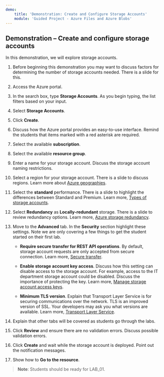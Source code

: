 ```yaml
---
demo:
    title: 'Demonstration: Create and Configure Storage Accounts'
    module: 'Guided Project - Azure Files and Azure Blobs'
---
```

## Demonstration – Create and configure storage accounts

In this demonstration, we will explore storage accounts.

1. Before beginning this demonstration you may want to discuss factors for determining the number of storage accounts needed. There is a slide for this. 

1. Access the Azure portal.

1. In the search box, type **Storage Accounts**. As you begin typing, the list filters based on your input.

1. Select **Storage Accounts**.

1. Click **Create**.

1. Discuss how the Azure portal provides an easy-to-use interface. Remind the students that items marked with a red asterisk are required.

1. Select the available **subscription**.

1. Select the available **resource group**.

1. Enter a name for your storage account. Discuss the storage account naming restrictions.

1. Select a region for your storage account. There is a slide to discuss regions. Learn more about [Azure geographies](https://azure.microsoft.com/explore/global-infrastructure/geographies/).

1. Select the **standard** performance. There is a slide to highlight the differences between Standard and Premium. Learn more, [Types of storage accounts](https://learn.microsoft.com/azure/storage/common/storage-account-overview).

1. Select **Redundancy** as **Locally-redundant** storage. There is a slide to review redundancy options. Learn more, [Azure storage redundancy](https://docs.microsoft.com/azure/storage/common/storage-redundancy).

1. Move to the **Advanced** tab. In the **Security** section highlight these settings. Note we are only covering a few things to get the student started on their first lab. 

    - **Require secure transfer for REST API operations**. By default, storage account requests are only accepted from secure connection. Learn more, [Secure transfer](https://learn.microsoft.com/azure/storage/common/storage-require-secure-transfer).

    - **Enable storage account key access**. Discuss how this setting can disable access to the storage account. For example, access to the IT department storage account could be disabled. Discuss the importance of protecting the key. Learn more, [Manage storage account access keys](https://learn.microsoft.com/azure/storage/common/storage-account-keys-manage?tabs=azure-portal).

    - **Minimum TLS version**. Explain that Transport Layer Service is for securing communications over the network. TLS is an improved version of SSL. Your developers may ask you what versions are available. Learn more, [Transport Layer Service](https://learn.microsoft.com/azure/storage/common/transport-layer-security-configure-minimum-version).

1. Explain that other tabs will be covered as students go through the labs.

1. Click **Review** and ensure there are no validation errors. Discuss possible validation errors. 

1. Click **Create** and wait while the storage account is deployed. Point out the notification messages.

1. Show how to **Go to the resource**. 

>**Note**: Students should be ready for LAB_01.
